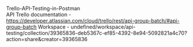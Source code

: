 Trello-API-Testing-in-Postman                  
API Trello documentation - https://developer.atlassian.com/cloud/trello/rest/api-group-batch/#api-group-batch
Workspace - undefined/workspace/api-testing/collection/39365836-deb5367c-ef85-4392-8e94-5092821a4c70?action=share&creator=39365836
